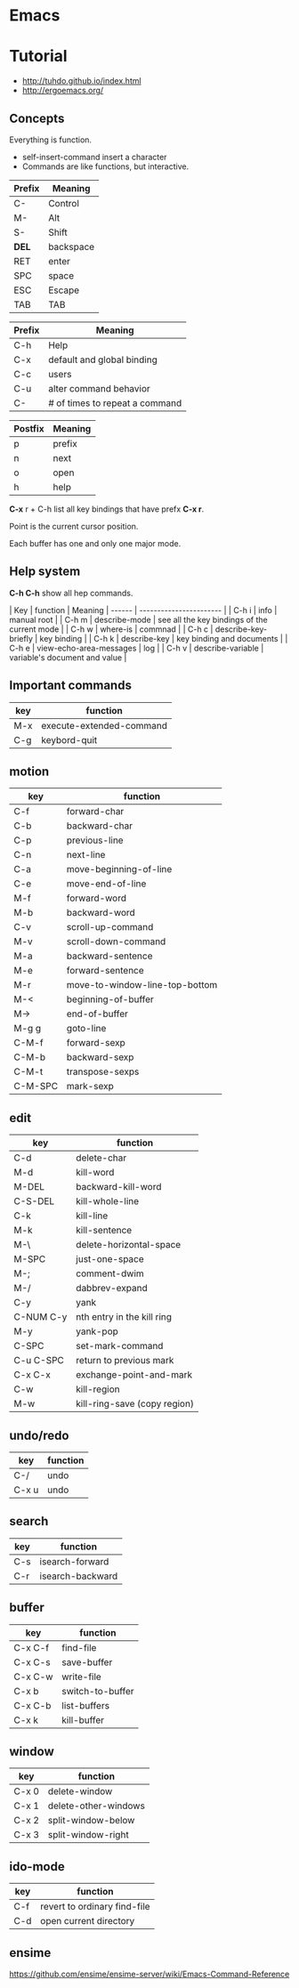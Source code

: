 # Emacs

# Tutorial
- http://tuhdo.github.io/index.html
- http://ergoemacs.org/

## Concepts

Everything is function.
- self-insert-command insert a character
- Commands are like functions, but interactive.

| Prefix  | Meaning   |
| ------- | --------- |
| C-      | Control   |
| M-      | Alt       |
| S-      | Shift     |
| **DEL** | backspace |
| RET     | enter     |
| SPC     | space     |
| ESC     | Escape    |
| TAB     | TAB       |

| Prefix  | Meaning                         |
| ------- | ------------------------------- |
| C-h     | Help                            |
| C-x     | default and global binding      |
| C-c     | users                           |
| C-u     | alter command behavior          |
| C-<NUM> | # of times to repeat a command  |

| Postfix | Meaning  |
| ------- | -------- |
| p       | prefix   |
| n       | next     |
| o       | open     |
| h       | help     |

**C-x** r + C-h list all key bindings that have prefx **C-x r**.

Point is the current cursor position.

Each buffer has one and only one major mode.


## Help system
**C-h C-h**  show all hep commands.

| Key    | function                | Meaning
| ------ | ----------------------- | 
| C-h i  | info                    | manual root                                   |
| C-h m  | describe-mode           | see all the key bindings of the current mode  |
| C-h w  | where-is                | commnad                                       |
| C-h c  | describe-key-briefly    | key binding                                   |
| C-h k  | describe-key            | key binding and documents                     |
| C-h e  | view-echo-area-messages | log                                           |
| C-h v  | describe-variable       | variable's document and value                 |

## Important commands
| key    | function                 |
| ------ | ------------------------ |
| M-x    | execute-extended-command |
| C-g    | keybord-quit             |

## motion
| key             | function                          |
| --------------- | ----------------------------------|
| C-f             | forward-char                      |
| C-b             | backward-char                     |
| C-p             | previous-line                     |
| C-n             | next-line                         |
| C-a             | move-beginning-of-line            |
| C-e             | move-end-of-line                  |
| M-f             | forward-word                      |
| M-b             | backward-word                     |
| C-v             | scroll-up-command                 |
| M-v             | scroll-down-command               |
| M-a             | backward-sentence                 |
| M-e             | forward-sentence                  |
| M-r             | move-to-window-line-top-bottom    |
| M-<             | beginning-of-buffer               |
| M->             | end-of-buffer                     |
| M-g g           | goto-line                         |
| C-M-f           | forward-sexp                      |
| C-M-b           | backward-sexp                     |
| C-M-t           | transpose-sexps                   |
| C-M-SPC         | mark-sexp                         |

## edit
| key             | function                          |
| --------------- | ----------------------------------|
| C-d             | delete-char                       |
| M-d             | kill-word                         |
| M-DEL           | backward-kill-word                |
| C-S-DEL         | kill-whole-line                   |
| C-k             | kill-line                         |
| M-k             | kill-sentence                     |
| M-\             | delete-horizontal-space           |
| M-SPC           | just-one-space                    |
| M-;             | comment-dwim                      |
| M-/             | dabbrev-expand                    |
| C-y             | yank                              |
| C-NUM C-y       | nth entry in the kill ring        |
| M-y             | yank-pop                          |
| C-SPC           | set-mark-command                  |
| C-u C-SPC       | return to previous mark           |
| C-x C-x         | exchange-point-and-mark           |
| C-w             | kill-region                       |
| M-w             | kill-ring-save (copy region)      |

## undo/redo
| key             | function                          |
| --------------- | ----------------------------------|
| C-/             | undo                              |
| C-x u           | undo                              |

## search
| key             | function                          |
| --------------- | ----------------------------------|
| C-s             | isearch-forward                   |
| C-r             | isearch-backward                  |

## buffer
| key             | function                          |
| --------------- | ----------------------------------|
| C-x C-f         | find-file                         |
| C-x C-s         | save-buffer                       |
| C-x C-w         | write-file                        |
| C-x b           | switch-to-buffer                  |
| C-x C-b         | list-buffers                      |
| C-x k           | kill-buffer                       |

## window
| key             | function                          |
| --------------- | ----------------------------------|
| C-x 0           | delete-window                     |
| C-x 1           | delete-other-windows              |
| C-x 2           | split-window-below                |
| C-x 3           | split-window-right                |

## ido-mode

| key             | function                          |
| --------------- | ----------------------------------|
| C-f             | revert to ordinary find-file      |
| C-d             | open current directory            |


## ensime
https://github.com/ensime/ensime-server/wiki/Emacs-Command-Reference
